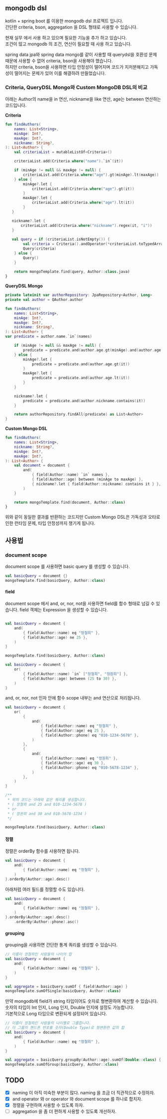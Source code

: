 ## mongodb dsl

kotlin + spring boot 를 이용한 mongodb dsl 프로젝트 입니다.  
간단한 criteria, bson, aggregation 을 DSL 형태로 사용할 수 있습니다.

현재 실무 에서 사용 하고 있으며 필요한 기능을 추가 하고 있습니다.  
조건이 많고 mongodb 의 조건, 연산이 필요할 때 사용 하고 있습니다.  

spring data jpa와 spring data mongo를 같이 사용할 때 querydsl을 호환성 문제 때문에 사용할 수 없어 criteria, bson을 사용해야 했습니다.  
하지만 criteria, bson을 사용하면 타입 안정성이 떨어지며 코드가 지저분해지고 가독성이 떨어지는 문제가 있어 이를 해결하려 만들었습니다.

### Criteria, QueryDSL Mongo와 Custom MongoDB DSL의 비교

아래는 Author의 name을 in 연산, nickname을 like 연산, age는 between 연산하는 코드입니다.

**Criteria**
```kotlin
fun findAuthors(
    names: List<String>,
    minAge: Int?,
    maxAge: Int?,
    nickname: String?,
): List<Author> {
    val criteriaList = mutableListOf<Criteria>()

    criteriaList.add(Criteria.where("name").`in`(it))

    if (minAge != null && maxAge != null) {
        criteriaList.add(Criteria.where("age").gt(minAge).lt(maxAge))
    } else {
        minAge?.let {
            criteriaList.add(Criteria.where("age").gt(it))
        }
        maxAge?.let {
            criteriaList.add(Criteria.where("age").lt(it))
        }
   }

   nickname?.let {
	   criteriaList.add(Criteria.where("nickname").regex(it, "i"))
   }
    
   val query = if (criteriaList.isNotEmpty()) {
        val criteria = Criteria().andOperator(*criteriaList.toTypedArray())
        Query(criteria)
    } else {
        Query()
    }
    
    return mongoTemplate.find(query, Author::class.java)
}
```

**QueryDSL Mongo**
```kotlin
private lateinit var authorRepository: JpaRepository<Author, Long>
private val author = QAuthor.author

fun findAuthors(
    names: List<String>,
    minAge: Int?,
    maxAge: Int?,
    nickname: String?,
): List<Author> {
var predicate = author.name.`in`(names)

    if (minAge != null && maxAge != null) {
        predicate = predicate.and(author.age.gt(minAge).and(author.age.lt(maxAge)))
    } else {
        minAge?.let {
            predicate = predicate.and(author.age.gt(it))
        }
        maxAge?.let {
            predicate = predicate.and(author.age.lt(it))
        }
    }

    nickname?.let {
        predicate = predicate.and(author.nickname.contains(it))
    }

    return authorRepository.findAll(predicate) as List<Author>
}
```

**Custom Mongo DSL**
```kotlin
fun findAuthors(
    names: List<String>,
    nickname: String?,
    minAge: Int?,
    maxAge: Int?,
): List<Author> {
    val document = document {
        and(
            { field(Author::name) `in` names },
            { field(Author::age) between (minAge to maxAge) },
            { nickname?.let { field(Author::nickname) contains it } },
        )
    }

    return mongoTemplate.find(document, Author::class)
}
```
위와 같이 동일한 결과를 반환하는 코드지만 Custom Mongo DSL은 가독성과 오타로 인한 런타임 문제, 타입 안정성까지 챙기게 됩니다.

## 사용법

### document scope
document scope 를 사용하면 basic query 를 생성할 수 있습니다.

```kotlin
val basicQuery = document {}
mongoTemplate.find(basicQuery, Author::class)
```

#### field
document scope 에서 and, or, nor, not을 사용하면 field를 함수 형태로 넘길 수 있습니다.
field 객체는 Expression 을 생성할 수 있습니다.

```kotlin

val basicQuery = document {
    and(
        { field(Author::name) eq "정철희" },
        { field(Author::age) ne 25 },
    )
}

mongoTemplate.find(basicQuery, Author::class)
```

```kotlin
val basicQuery = document {
    or(
        { field(Author::name) `in` ["정철희", "정원희"] },
        { field(Author::age) between (25 to 30) },
    )
}
```

and, or, nor, not 인자 안에 함수 scope 내부는 and 연산으로 처리됩니다.
```kotlin
val basicQuery = document {
    or(
        {
            and(
                { field(Author::name) eq "정철희" },
                { field(Author::age) eq 25 },
                { field(Author::phone) eq "010-1234-5678" },
            )
        },
        {
            and(
                { field(Author::name) eq "정원희" },
                { field(Author::age) eq 30 },
                { field(Author::phone) eq "010-5678-1234" },
            )
        },
    )
}

/**
 * 위의 코드는 아래와 같은 쿼리를 생성합니다.
 * ( 정철희 and 25 and 010-1234-5678 ) 
 * or 
 * ( 정원희 and 30 and 010-5678-1234 )
 */

mongoTemplate.find(basicQuery, Author::class)
```

#### 정렬

정렬은 orderBy 함수를 사용하면 됩니다.
```kotlin
val basicQuery = document {
    and(
        { field(Author::name) eq "정철희" },
    )
}.orderBy(Author::age).desc()
```

아래처럼 여러 필드를 정렬할 수도 있습니다.
```kotlin
val basicQuery = document {
    and(
        { field(Author::name) eq "정철희" },
    )
}.orderBy(Author::age).desc()
    .orderBy(Author::phone).asc()
```

#### grouping
grouping을 사용하면 간단한 통계 쿼리를 생성할 수 있습니다.

```kotlin
// 이름이 정철희인 사람들의 나이의 합
val basicQuery = document {
    and(
        { field(Author::name) eq "정철희" },
    )
}

val aggregate = basicQuery.sumOf { field(Author::age) }
mongoTemplate.sumOfSingle(basicQuery, Author::class)
```

만약 mongodb에 field가 string 타입이어도 숫자로 형변환하여 계산할 수 있습니다. 숫자의 타입이 Int 인지, Long 인지, Double 인지에 설정도 가능합니다.  
기본적으로 Long 타입으로 변환되게 설정되어 있습니다.  
```kotlin
// 이름이 정철희인 사람들의 나이별로 그룹합니다.
// 이 그룹의 핸드폰 번호를 숫자(Double Type)로 형변환한 값의 합 
val basicQuery = document {
    and(
        { field(Author::name) eq "정철희" },
    )
}

val aggregate = basicQuery.groupBy(Author::age).sumOf(Double::class) { field(Author::phone) }
mongoTemplate.sumOfGroup(basicQuery, Author::class)
```

## TODO
- [x] naming 이 아직 미숙한 부분이 많다. naming 을 조금 더 직관적으로 수정하자.
- [x] and operator 와 or operator 와 document scope 를 하나로 합치자.
- [x] 정렬을 구현하여 사용할 수 있도록 하자.
- [ ] aggregation 을 좀 더 편하게 사용할 수 있도록 개선하자.